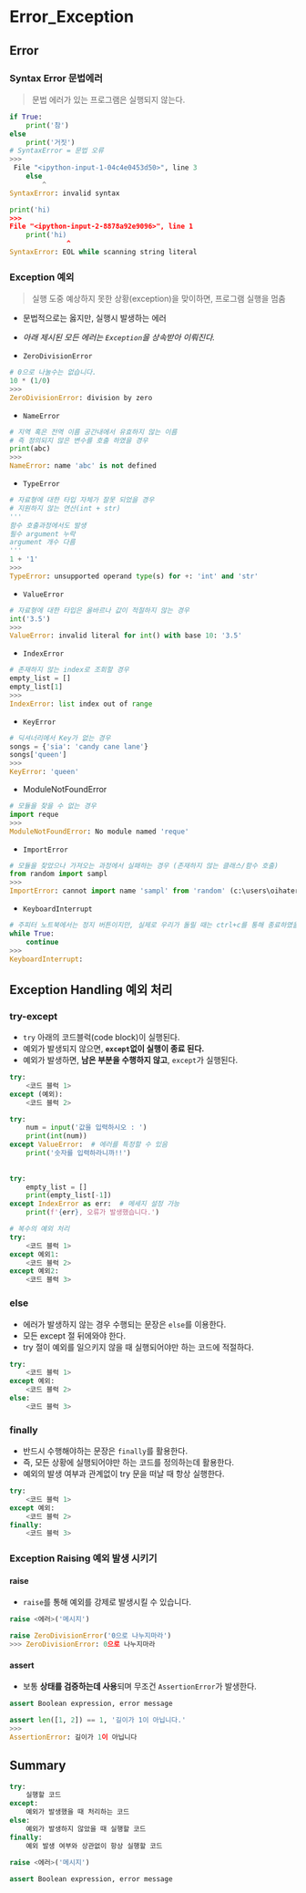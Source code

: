 # Error_Exception

## Error

### Syntax Error 문법에러

> 문법 에러가 있는 프로그램은 실행되지 않는다.

```python
if True:
    print('참')
else
    print('거짓')
# SyntaxError = 문법 오류
>>>
 File "<ipython-input-1-04c4e0453d50>", line 3
    else
        ^
SyntaxError: invalid syntax
```

```python
print('hi)
>>>
File "<ipython-input-2-8878a92e9096>", line 1
    print('hi)
              ^
SyntaxError: EOL while scanning string literal
```



### Exception 예외

> 실행 도중 예상하지 못한 상황(exception)을 맞이하면, 프로그램 실행을 멈춤

- 문법적으로는 옳지만, 실행시 발생하는 에러

- *아래 제시된 모든 에러는 `Exception`을 상속받아 이뤄진다.*



- `ZeroDivisionError`

```python
# 0으로 나눌수는 없습니다.
10 * (1/0)
>>>
ZeroDivisionError: division by zero
```



- `NameError`

```python
# 지역 혹은 전역 이름 공간내에서 유효하지 않는 이름
# 즉 정의되지 않은 변수를 호출 하였을 경우
print(abc)
>>>
NameError: name 'abc' is not defined
```



- `TypeError`

```python
# 자료형에 대한 타입 자체가 잘못 되었을 경우
# 지원하지 않는 연산(int + str)
'''
함수 호출과정에서도 발생 
필수 argument 누락
argument 개수 다름
'''
1 + '1'
>>>
TypeError: unsupported operand type(s) for +: 'int' and 'str'
```



- `ValueError`

```python
# 자료형에 대한 타입은 올바르나 값이 적절하지 않는 경우
int('3.5')
>>>
ValueError: invalid literal for int() with base 10: '3.5'
```



- `IndexError`

```python
# 존재하지 않는 index로 조회할 경우
empty_list = []
empty_list[1]
>>>
IndexError: list index out of range
```



- `KeyError`

```python
# 딕셔너리에서 Key가 없는 경우 
songs = {'sia': 'candy cane lane'}
songs['queen']
>>>
KeyError: 'queen'
```



- ModuleNotFoundError

```python
# 모듈을 찾을 수 없는 경우
import reque
>>>
ModuleNotFoundError: No module named 'reque'
```



- `ImportError`

```python
# 모듈을 찾았으나 가져오는 과정에서 실패하는 경우 (존재하지 않는 클래스/함수 호출)
from random import sampl
>>>
ImportError: cannot import name 'sampl' from 'random' (c:\users\oihater\appdata\local\programs\python\python38\lib\random.py)

```



- `KeyboardInterrupt`

```python
# 주피터 노트북에서는 정지 버튼이지만, 실제로 우리가 돌릴 때는 ctrl+c를 통해 종료하였을 때 발생한다.
while True:
    continue
>>>
KeyboardInterrupt: 
```





## Exception Handling 예외 처리

### try-except

- `try` 아래의 코드블럭(code block)이 실행된다.
- 예외가 발생되지 않으면, **`except`없이 실행이 종료 된다.**
- 예외가 발생하면, **남은 부분을 수행하지 않고**, `except`가 실행된다.

```python
try:
    <코드 블럭 1>
except (예외):
    <코드 블럭 2>
```

```python
try: 
    num = input('값을 입력하시오 : ')
    print(int(num))
except ValueError:  # 에러를 특정할 수 있음
    print('숫자를 입력하라니까!!')
    
    
try:
    empty_list = []
    print(empty_list[-1])
except IndexError as err:  # 메세지 설정 가능
    print(f'{err}, 오류가 발생했습니다.')
```

```python
# 복수의 예외 처리
try:
    <코드 블럭 1>
except 예외1:
    <코드 블럭 2>
except 예외2:
    <코드 블럭 3>
```



### else

- 에러가 발생하지 않는 경우 수행되는 문장은 `else`를 이용한다.
- 모든 except 절 뒤에와야 한다.
- try 절이 예외를 일으키지 않을 때 실행되어야만 하는 코드에 적절하다.

```python
try:
    <코드 블럭 1>
except 예외:
    <코드 블럭 2>
else:
    <코드 블럭 3>
```



### finally

- 반드시 수행해야하는 문장은 `finally`를 활용한다.
- 즉, 모든 상황에 실행되어야만 하는 코드를 정의하는데 활용한다.
- 예외의 발생 여부과 관계없이 try 문을 떠날 때 항상 실행한다.

```python
try:
    <코드 블럭 1>
except 예외:
    <코드 블럭 2>
finally:
    <코드 블럭 3>
```



### Exception Raising 예외 발생 시키기

#### raise

- `raise`를 통해 예외를 강제로 발생시킬 수 있습니다.

```python
raise <에러>('메시지')
```

```python
raise ZeroDivisionError('0으로 나누지마라')
>>> ZeroDivisionError: 0으로 나누지마라
```



#### assert

- 보통 **상태를 검증하는데 사용**되며 무조건 `AssertionError`가 발생한다.

```python
assert Boolean expression, error message

assert len([1, 2]) == 1, '길이가 1이 아닙니다.'
>>>
AssertionError: 길이가 1이 아닙니다
```



## Summary

```python
try:
    실행할 코드
except:
    예외가 발생했을 때 처리하는 코드
else:
    예외가 발생하지 않았을 때 실행할 코드
finally:
    예외 발생 여부와 상관없이 항상 실행할 코드
    
raise <에러>('메시지')

assert Boolean expression, error message
```

